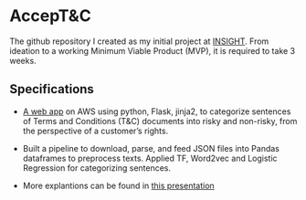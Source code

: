 # AccepT&C
The github repository I created as my initial project at [INSIGHT](https://www.insightdatascience.com/). From ideation to a working Minimum Viable Product (MVP), it is required to take 3 weeks.

## Specifications
* [A web app](http://acceptornot.xyz/) on AWS using python, Flask, jinja2, to categorize sentences of Terms and Conditions (T&C) documents into risky and non-risky, from the perspective of a customer’s rights.

* Built a pipeline to download, parse, and feed JSON files into Pandas dataframes to preprocess texts. Applied TF, Word2vec and Logistic Regression for categorizing sentences.

* More explantions can be found in [this presentation](https://docs.google.com/presentation/d/16k3SoxMPiSTVO-VDhaCq4AhCDCRE2SbqmKGFGObqmiM/edit#slide=id.p1)

